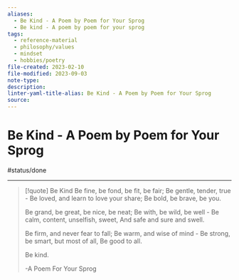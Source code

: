 ```yaml
---
aliases:
  - Be Kind - A Poem by Poem for Your Sprog
  - Be kind - A poem by poem for your sprog
tags:
  - reference-material
  - philosophy/values
  - mindset
  - hobbies/poetry
file-created: 2023-02-10
file-modified: 2023-09-03
note-type: 
description: 
linter-yaml-title-alias: Be Kind - A Poem by Poem for Your Sprog
source: 
---
```


# Be Kind - A Poem by Poem for Your Sprog

  #status/done

---

> [!quote] Be Kind
> Be fine, be fond, be fit, be fair;
> Be gentle, tender, true -
> Be loved, and learn to love your share;
> Be bold, be brave, be you.
>
> Be grand, be great, be nice, be neat;
> Be with, be wild, be well -
> Be calm, content, unselfish, sweet,
> And safe and sure and swell.
>
> Be firm, and never fear to fall;
> Be warm, and wise of mind -
> Be strong, be smart, but most of all,
> Be good to all.
>
> Be kind.
>
> \-A Poem For Your Sprog
